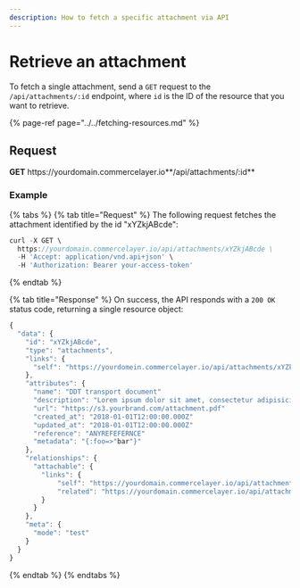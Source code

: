 ```yaml
---
description: How to fetch a specific attachment via API
---
```


# Retrieve an attachment

To fetch a single attachment, send a `GET` request to the `/api/attachments/:id` endpoint, where `id` is the ID of the resource that you want to retrieve.

{% page-ref page="../../fetching-resources.md" %}

## Request

**GET** https://<i></i>yourdomain.commercelayer.io**/api/attachments/:id**

### **Example**

{% tabs %}
{% tab title="Request" %}
The following request fetches the attachment identified by the id "xYZkjABcde":

```javascript
curl -X GET \
  https://yourdomain.commercelayer.io/api/attachments/xYZkjABcde \
  -H 'Accept: application/vnd.api+json' \
  -H 'Authorization: Bearer your-access-token'
```
{% endtab %}

{% tab title="Response" %}
On success, the API responds with a `200 OK` status code, returning a single resource object:

```javascript
{
  "data": {
    "id": "xYZkjABcde",
    "type": "attachments",
    "links": {
      "self": "https://yourdomein.commercelayer.io/api/attachments/xYZkjABcde"
    },
    "attributes": {
      "name": "DDT transport document"
      "description": "Lorem ipsum dolor sit amet, consectetur adipisicing elit, sed do eiusmod tempor incididunt ut labore et dolore magna aliqua."
      "url": "https://s3.yourbrand.com/attachment.pdf"
      "created_at": "2018-01-01T12:00:00.000Z"
      "updated_at": "2018-01-01T12:00:00.000Z"
      "reference": "ANYREFEFERNCE"
      "metadata": "{:foo=>"bar"}"
    },
    "relationships": {
      "attachable": {
        "links": {
            "self": "https://yourdomain.commercelayer.io/api/attachments/xYZkjABcde/relationships/attachable",
            "related": "https://yourdomain.commercelayer.io/api/attachments/xYZkjABcde/attachable"
        }
      }
    },
    "meta": {
      "mode": "test"
    }
  }
}
```
{% endtab %}
{% endtabs %}
